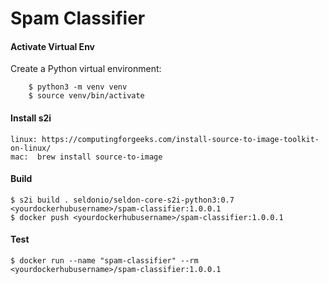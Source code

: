 # **Spam Classifier**



#### Activate Virtual Env

Create a Python virtual environment:

```
    $ python3 -m venv venv
    $ source venv/bin/activate
```

#### Install s2i


    linux: https://computingforgeeks.com/install-source-to-image-toolkit-on-linux/
    mac:  brew install source-to-image


#### Build

```
$ s2i build . seldonio/seldon-core-s2i-python3:0.7 <yourdockerhubusername>/spam-classifier:1.0.0.1
$ docker push <yourdockerhubusername>/spam-classifier:1.0.0.1
```

#### Test

```
$ docker run --name "spam-classifier" --rm <yourdockerhubusername>/spam-classifier:1.0.0.1

```




